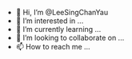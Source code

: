 - 👋 Hi, I’m @LeeSingChanYau
- 👀 I’m interested in ...
- 🌱 I’m currently learning ...
- 💞️ I’m looking to collaborate on ...
- 📫 How to reach me ...

<!---
LeeSingChanYau/LeeSingChanYau is a ✨ special ✨ repository because its `README.md` (this file) appears on your GitHub profile.
You can click the Preview link to take a look at your changes.
--->
